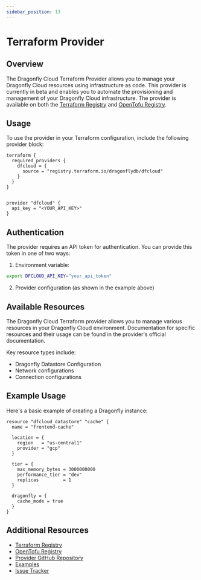 ```yaml
---
sidebar_position: 13
---
```


# Terraform Provider

## Overview

The Dragonfly Cloud Terraform Provider allows you to manage your Dragonfly Cloud resources using infrastructure as code. This provider is currently in beta and enables you to automate the provisioning and management of your Dragonfly Cloud infrastructure. The provider is available on both the [Terraform Registry](https://registry.terraform.io/providers/dragonflydb/dfcloud/latest) and [OpenTofu Registry](https://search.opentofu.org/provider/dragonflydb/dfcloud/latest).

## Usage

To use the provider in your Terraform configuration, include the following provider block:

```hcl
terraform {
  required_providers {
    dfcloud = {
      source = "registry.terraform.io/dragonflydb/dfcloud"
    }
  }
}


provider "dfcloud" {
  api_key = "<YOUR_API_KEY>"
}
```

## Authentication

The provider requires an API token for authentication. You can provide this token in one of two ways:

1. Environment variable:
```bash
export DFCLOUD_API_KEY="your_api_token"
```

2. Provider configuration (as shown in the example above)

## Available Resources

The Dragonfly Cloud Terraform provider allows you to manage various resources in your Dragonfly Cloud environment. Documentation for specific resources and their usage can be found in the provider's official documentation.

Key resource types include:
- Dragonfly Datastore Configuration
- Network configurations
- Connection configurations

## Example Usage

Here's a basic example of creating a Dragonfly instance:

```hcl
resource "dfcloud_datastore" "cache" {
  name = "frontend-cache"

  location = {
    region   = "us-central1"
    provider = "gcp"
  }
 
  tier = {
    max_memory_bytes = 3000000000
    performance_tier = "dev"
    replicas         = 1
  }

  dragonfly = {
    cache_mode = true
  }
}
```


## Additional Resources

- [Terraform Registry](https://registry.terraform.io/providers/dragonflydb/dfcloud/latest)
- [OpenTofu Registry](https://search.opentofu.org/provider/dragonflydb/dfcloud/latest)
- [Provider GitHub Repository](https://github.com/dragonflydb/terraform-provider-dfcloud)
- [Examples](https://github.com/dragonflydb/terraform-provider-dfcloud/tree/main/examples)
- [Issue Tracker](https://github.com/dragonflydb/terraform-provider-dfcloud/issues)

